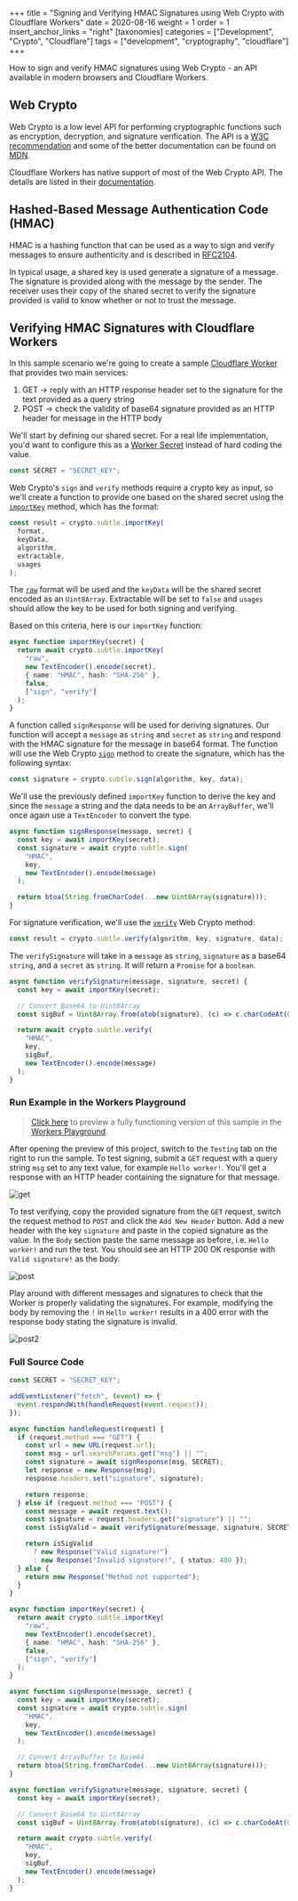 +++
title = "Signing and Verifying HMAC Signatures using Web Crypto with Cloudflare Workers"
date = 2020-08-16
weight = 1
order = 1
insert_anchor_links = "right"
[taxonomies]
categories = ["Development", "Crypto", "Cloudflare"]
tags = ["development", "cryptography", "cloudflare"]
+++

How to sign and verify HMAC signatures using Web Crypto - an API available in modern browsers and Cloudflare Workers.

<!-- more -->

## Web Crypto

Web Crypto is a low level API for performing cryptographic functions such as encryption, decryption, and signature verification. The API is a [W3C recommendation](https://www.w3.org/TR/WebCryptoAPI/) and some of the better documentation can be found on [MDN](https://developer.mozilla.org/en-US/docs/Web/API/SubtleCrypto).

Cloudflare Workers has native support of most of the Web Crypto API. The details are listed in their [documentation](https://developers.cloudflare.com/workers/reference/apis/web-crypto/).

## Hashed-Based Message Authentication Code (HMAC)

HMAC is a hashing function that can be used as a way to sign and verify messages to ensure authenticity and is described in [RFC2104](https://www.ietf.org/rfc/rfc2104.txt).

In typical usage, a shared key is used generate a signature of a message. The signature is provided along with the message by the sender. The receiver uses their copy of the shared secret to verify the signature provided is valid to know whether or not to trust the message.

## Verifying HMAC Signatures with Cloudflare Workers

In this sample scenario we're going to create a sample [Cloudflare Worker](https://developers.cloudflare.com/workers/) that provides two main services:

1. GET -> reply with an HTTP response header set to the signature for the text provided as a query string
1. POST -> check the validity of base64 signature provided as an HTTP header for message in the HTTP body

We'll start by defining our shared secret. For a real life implementation, you'd want to configure this as a [Worker Secret](https://developers.cloudflare.com/workers/tooling/wrangler/secrets/) instead of hard coding the value.

```ts
const SECRET = "SECRET_KEY";
```

Web Crypto's `sign` and `verify` methods require a crypto key as input, so we'll create a function to provide one based on the shared secret using the [`importKey`](https://developer.mozilla.org/en-US/docs/Web/API/SubtleCrypto/importKey) method, which has the format:

```ts
const result = crypto.subtle.importKey(
  format,
  keyData,
  algorithm,
  extractable,
  usages
);
```

The [`raw`](https://developer.mozilla.org/en-US/docs/Web/API/SubtleCrypto/importKey#Raw) format will be used and the `keyData` will be the shared secret encoded as an `Uint8Array`. Extractable will be set to `false` and `usages` should allow the key to be used for both signing and verifying.

Based on this criteria, here is our `importKey` function:

```ts
async function importKey(secret) {
  return await crypto.subtle.importKey(
    "raw",
    new TextEncoder().encode(secret),
    { name: "HMAC", hash: "SHA-256" },
    false,
    ["sign", "verify"]
  );
}
```

A function called `signResponse` will be used for deriving signatures. Our function will accept a `message` as `string` and `secret` as `string` and respond with the HMAC signature for the message in base64 format. The function will use the Web Crypto [`sign`](https://developer.mozilla.org/en-US/docs/Web/API/SubtleCrypto/sign) method to create the signature, which has the following syntax:

```ts
const signature = crypto.subtle.sign(algorithm, key, data);
```

We'll use the previously defined `importKey` function to derive the key and since the `message` a string and the data needs to be an `ArrayBuffer`, we'll once again use a `TextEncoder` to convert the type.

```ts
async function signResponse(message, secret) {
  const key = await importKey(secret);
  const signature = await crypto.subtle.sign(
    "HMAC",
    key,
    new TextEncoder().encode(message)
  );

  return btoa(String.fromCharCode(...new Uint8Array(signature)));
}
```

For signature verification, we'll use the [`verify`](https://developer.mozilla.org/en-US/docs/Web/API/SubtleCrypto/verify) Web Crypto method:

```ts
const result = crypto.subtle.verify(algorithm, key, signature, data);
```

The `verifySignature` will take in a `message` as `string`, `signature` as a base64 `string`, and a `secret` as `string`. It will return a `Promise` for a `boolean`.

```ts
async function verifySignature(message, signature, secret) {
  const key = await importKey(secret);

  // Convert Base64 to Uint8Array
  const sigBuf = Uint8Array.from(atob(signature), (c) => c.charCodeAt(0));

  return await crypto.subtle.verify(
    "HMAC",
    key,
    sigBuf,
    new TextEncoder().encode(message)
  );
}
```

### Run Example in the Workers Playground

> [Click here](https://cloudflareworkers.com/#a2c9fe9b1cdff611bdecfa9142c0c1ce:https://tutorial.cloudflareworkers.com/?msg=Hello%20worker!) to preview a fully functioning version of this sample in the [Workers Playground](https://developers.cloudflare.com/workers/tooling/playground/).

After opening the preview of this project, switch to the `Testing` tab on the right to run the sample. To test signing, submit a `GET` request with a query string `msg` set to any text value, for example `Hello worker!`. You'll get a response with an HTTP header containing the signature for that message.

![get](get.png)

To test verifying, copy the provided signature from the `GET` request, switch the request method to `POST` and click the `Add New Header` button. Add a new header with the key `signature` and paste in the copied signature as the value. In the `Body` section paste the same message as before, i.e. `Hello worker!` and run the test. You should see an HTTP 200 OK response with `Valid signature!` as the body.

![post](post.png)

Play around with different messages and signatures to check that the Worker is properly validating the signatures. For example, modifying the body by removing the `!` in `Hello worker!` results in a 400 error with the response body stating the signature is invalid.

![post2](post2.png)

### Full Source Code

```ts
const SECRET = "SECRET_KEY";

addEventListener("fetch", (event) => {
  event.respondWith(handleRequest(event.request));
});

async function handleRequest(request) {
  if (request.method === "GET") {
    const url = new URL(request.url);
    const msg = url.searchParams.get("msg") || "";
    const signature = await signResponse(msg, SECRET);
    let response = new Response(msg);
    response.headers.set("signature", signature);

    return response;
  } else if (request.method === "POST") {
    const message = await request.text();
    const signature = request.headers.get("signature") || "";
    const isSigValid = await verifySignature(message, signature, SECRET);

    return isSigValid
      ? new Response("Valid signature!")
      : new Response("Invalid signature!", { status: 400 });
  } else {
    return new Response("Method not supported");
  }
}

async function importKey(secret) {
  return await crypto.subtle.importKey(
    "raw",
    new TextEncoder().encode(secret),
    { name: "HMAC", hash: "SHA-256" },
    false,
    ["sign", "verify"]
  );
}

async function signResponse(message, secret) {
  const key = await importKey(secret);
  const signature = await crypto.subtle.sign(
    "HMAC",
    key,
    new TextEncoder().encode(message)
  );

  // Convert ArrayBuffer to Base64
  return btoa(String.fromCharCode(...new Uint8Array(signature)));
}

async function verifySignature(message, signature, secret) {
  const key = await importKey(secret);

  // Convert Base64 to Uint8Array
  const sigBuf = Uint8Array.from(atob(signature), (c) => c.charCodeAt(0));

  return await crypto.subtle.verify(
    "HMAC",
    key,
    sigBuf,
    new TextEncoder().encode(message)
  );
}
```
